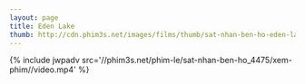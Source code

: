 ```yaml
---
layout: page
title: Eden Lake
thumb: http://cdn.phim3s.net/images/films/thumb/sat-nhan-ben-ho-eden-lake-2008.jpg
---
```

{% include jwpadv src='//phim3s.net/phim-le/sat-nhan-ben-ho_4475/xem-phim//video.mp4' %}